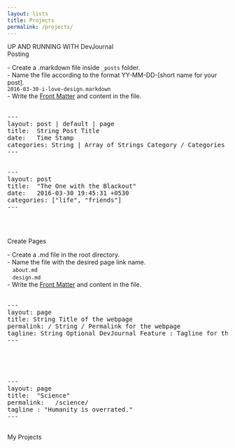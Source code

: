 ```yaml
---
layout: lists
title: Projects
permalink: /projects/
---
```

<div class="man-title">
  	UP AND RUNNING WITH DevJournal
</div>
<div class="manual manual-title">
	Posting
</div>
<p>  
<div class="manual-content">
	- Create a .markdown file inside 
	<code class="highlighter-rouge">_posts</code> 
	folder.
	<br/>
	- Name the file according to the format YY-MM-DD-[short name for your post].<br/>
	<code>2016-03-30-i-love-design.markdown</code>
	<br/>
	- Write the <a href="jekyll">Front Matter</a> and content in the file.<br><br>
	<div class="example">
		<div class="highlight">
			<pre>
---
layout: post | default | page
title:  String<span class="hint"> Post Title</span>
date:   Time Stamp
categories: String | Array of Strings<span class="hint"> Category / Categories </span>
---
			</pre>
		</div>
	</div>
    <div class="example">
        <div class="highlight">
			<pre>
---
layout: post
title:  "The One with the Blackout"
date:   2016-03-30 19:45:31 +0530
categories: ["life", "friends"]
---
			</pre>
		</div>
	</div>
</div>
<p><br/></p>
	<div class="manual manual-title">
		Create Pages
	</div>
<p> 
<div class="manual-content">
- Create a .md file in the root directory.<br />
- Name the file with the desired page link name.<br />
&nbsp;&nbsp;&nbsp;<code>about.md</code><br />
&nbsp;&nbsp;&nbsp;<code>design.md</code><br />
- Write the <a href="jekyll">Front Matter</a> and content in the file.<br><br>
	<div class="highlight">
		<pre>
---
layout: page
title: String <span class="hint">Title of the webpage</span>
permalink: / String / <span class="hint">Permalink for the webpage</span>
tagline: String <span class="hint">Optional DevJournal Feature : Tagline for the page</span>
---
		</pre><br />
	</div><br>
	<div class="highlight">
		<pre>
---
layout: page
title:  "Science"
permalink:   /science/
tagline : "Humanity is overrated."
---
		</pre>
	</div>
</div>

<div class="row card m-3 bg-dark">
	<div class="w-100">
		<p class="lead text-center" id="skills-list"> </p>
	</div>
</div>
<div id="projects" class="row card m-3 bg-dark">
	<div class="w-100">
		<p class="topic-header">My Projects</p>
	</div>
</div>
<div class="row card m-3 p-2 bg-dark">
	<div class="w-100">
		<div class="lead text-center" id="project-list">
		</div>
	</div>
</div>


<script src="/js/main.js">